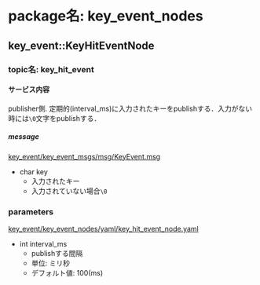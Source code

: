 # package名: key_event_nodes
## key_event::KeyHitEventNode
### topic名: key_hit_event
#### サービス内容
publisher側.
定期的(interval_ms)に入力されたキーをpublishする．入力がない時には`\0`文字をpublishする．

##### message
[key_event/key_event_msgs/msg/KeyEvent.msg](../key_event_msgs/msg/KeyEvent.msg)

* char key
    * 入力されたキー
    * 入力されていない場合`\0`

### parameters
[key_event/key_event_nodes/yaml/key_hit_event_node.yaml](../key_event_nodes/yaml/key_hit_event_node.yaml)

* int interval_ms
    * publishする間隔
    * 単位: ミリ秒
    * デフォルト値: 100(ms)
